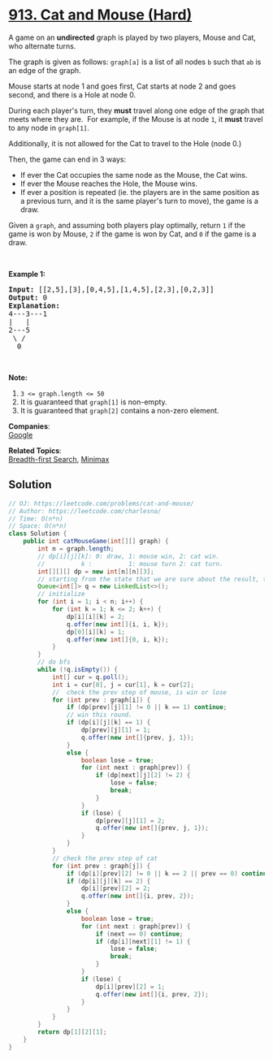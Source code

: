 # [913. Cat and Mouse (Hard)](https://leetcode.com/problems/cat-and-mouse/)

<p>A game on an <strong>undirected</strong> graph is played by two players, Mouse and Cat, who alternate turns.</p>

<p>The graph is given as follows: <code>graph[a]</code> is a list of all nodes <code>b</code> such that <code>ab</code> is an edge of the graph.</p>

<p>Mouse starts at node 1 and goes first, Cat starts at node 2 and goes second, and there is a Hole at node 0.</p>

<p>During each player's turn, they <strong>must</strong> travel along one&nbsp;edge of the graph that meets where they are.&nbsp; For example, if the Mouse is at node <code>1</code>, it <strong>must</strong> travel to any node in <code>graph[1]</code>.</p>

<p>Additionally, it is not allowed for the Cat to travel to the Hole (node 0.)</p>

<p>Then, the game can end in 3 ways:</p>

<ul>
	<li>If ever the Cat occupies the same node as the Mouse, the Cat wins.</li>
	<li>If ever the Mouse reaches the Hole, the Mouse wins.</li>
	<li>If ever a position is repeated (ie.&nbsp;the players are in the same position as a previous turn, and&nbsp;it is the same player's turn to move), the game is a draw.</li>
</ul>

<p>Given a <code>graph</code>, and assuming both players play optimally, return <code>1</code>&nbsp;if the game is won by Mouse, <code>2</code>&nbsp;if the game is won by Cat, and <code>0</code>&nbsp;if the game is a draw.</p>

<p>&nbsp;</p>

<ol>
</ol>

<div>
<p><strong>Example 1:</strong></p>

<pre><strong>Input: </strong><span id="example-input-1-1">[[2,5],[3],[0,4,5],[1,4,5],[2,3],[0,2,3]]</span>
<strong>Output: </strong><span id="example-output-1">0
<strong>Explanation:</strong>
</span>4---3---1
|&nbsp; &nbsp;|
2---5
&nbsp;\&nbsp;/
&nbsp; 0
</pre>

<p>&nbsp;</p>

<p><strong>Note:</strong></p>

<ol>
	<li><code>3 &lt;= graph.length &lt;= 50</code></li>
	<li>It is guaranteed that <code>graph[1]</code> is non-empty.</li>
	<li>It is guaranteed that <code>graph[2]</code> contains a non-zero element.&nbsp;</li>
</ol>
</div>


**Companies**:  
[Google](https://leetcode.com/company/google)

**Related Topics**:  
[Breadth-first Search](https://leetcode.com/tag/breadth-first-search/), [Minimax](https://leetcode.com/tag/minimax/)

## Solution 

```java
// OJ: https://leetcode.com/problems/cat-and-mouse/
// Author: https://leetcode.com/charlesna/
// Time: O(n*n)
// Space: O(n*n)
class Solution {
    public int catMouseGame(int[][] graph) {
        int n = graph.length;
        // dp[i][j][k]: 0: draw, 1: mouse win, 2: cat win.
        //          k :          1: mouse turn 2: cat turn.
        int[][][] dp = new int[n][n][3];       
        // starting from the state that we are sure about the result, then use bfs.
        Queue<int[]> q = new LinkedList<>();
        // initialize
        for (int i = 1; i < n; i++) {
            for (int k = 1; k <= 2; k++) {
                dp[i][i][k] = 2;
                q.offer(new int[]{i, i, k});
                dp[0][i][k] = 1;
                q.offer(new int[]{0, i, k});
            }
        }
        // do bfs
        while (!q.isEmpty()) {
            int[] cur = q.poll();
            int i = cur[0], j = cur[1], k = cur[2];
            //  check the prev step of mouse, is win or lose
            for (int prev : graph[i]) {
                if (dp[prev][j][1] != 0 || k == 1) continue;
                // win this round.
                if (dp[i][j][k] == 1) {
                    dp[prev][j][1] = 1;
                    q.offer(new int[]{prev, j, 1});
                }
                else {
                    boolean lose = true;
                    for (int next : graph[prev]) {
                        if (dp[next][j][2] != 2) {
                            lose = false;
                            break;
                        }
                    }
                    if (lose) {
                        dp[prev][j][1] = 2;
                        q.offer(new int[]{prev, j, 1});
                    }
                }
            }
            // check the prev step of cat
            for (int prev : graph[j]) {
                if (dp[i][prev][2] != 0 || k == 2 || prev == 0) continue;
                if (dp[i][j][k] == 2) {
                    dp[i][prev][2] = 2;
                    q.offer(new int[]{i, prev, 2});
                }
                else {
                    boolean lose = true;
                    for (int next : graph[prev]) {
                        if (next == 0) continue;
                        if (dp[i][next][1] != 1) {
                            lose = false;
                            break;
                        }
                    }
                    if (lose) {
                        dp[i][prev][2] = 1;
                        q.offer(new int[]{i, prev, 2});
                    }
                }
            }
        }
        return dp[1][2][1];
    }
}
```